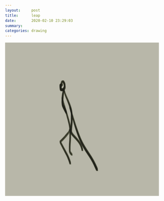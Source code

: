 ```yaml
---
layout:     post
title:      leap
date:       2020-02-10 23:29:03
summary:    
categories: drawing
---
```

![leap](/images/diary/leap.png ".")
